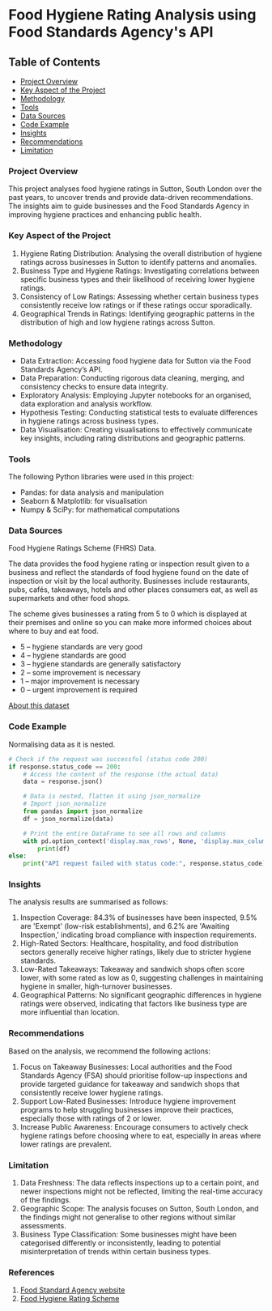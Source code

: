# Food Hygiene Rating Analysis using Food Standards Agency's API


## Table of Contents

- [Project Overview](#project-overview)
- [Key Aspect of the Project](#key-aspect-of-the-project)
- [Methodology](#methodology)
- [Tools](#tools)
- [Data Sources](#data-sources)
- [Code Example](#code-example)
- [Insights](#insights)
- [Recommendations](#recommendations)
- [Limitation](#limitation)


### Project Overview

This project analyses food hygiene ratings in Sutton, South London over the past years, to uncover trends and provide data-driven recommendations. The insights aim to guide businesses and the Food Standards Agency in improving hygiene practices and enhancing public health.


### Key Aspect of the Project

1. Hygiene Rating Distribution: Analysing the overall distribution of hygiene ratings across businesses in Sutton to identify patterns and anomalies.
2. Business Type and Hygiene Ratings: Investigating correlations between specific business types and their likelihood of receiving lower hygiene ratings.
3. Consistency of Low Ratings: Assessing whether certain business types consistently receive low ratings or if these ratings occur sporadically.
4. Geographical Trends in Ratings: Identifying geographic patterns in the distribution of high and low hygiene ratings across Sutton.


### Methodology

- Data Extraction: Accessing food hygiene data for Sutton via the Food Standards Agency’s API.
- Data Preparation: Conducting rigorous data cleaning, merging, and consistency checks to ensure data integrity.
- Exploratory Analysis: Employing Jupyter notebooks for an organised, data exploration and analysis workflow.
- Hypothesis Testing: Conducting statistical tests to evaluate differences in hygiene ratings across business types.
- Data Visualisation: Creating visualisations to effectively communicate key insights, including rating distributions and geographic patterns.


### Tools

The following Python libraries were used in this project:
- Pandas: for data analysis and manipulation
- Seaborn & Matplotlib: for visualisation
- Numpy & SciPy: for mathematical computations


### Data Sources

Food Hygiene Ratings Scheme (FHRS) Data.

The data provides the food hygiene rating or inspection result given to a business and reflect the standards of food hygiene found on the date of inspection or visit by the local authority. Businesses include restaurants, pubs, cafés, takeaways, hotels and other places consumers eat, as well as supermarkets and other food shops.

The scheme gives businesses a rating from 5 to 0 which is displayed at their premises and online so you can make more informed choices about where to buy and eat food.
- 5 – hygiene standards are very good
- 4 – hygiene standards are good
- 3 – hygiene standards are generally satisfactory
- 2 – some improvement is necessary
- 1 – major improvement is necessary
- 0 – urgent improvement is required

[About this dataset](https://data.food.gov.uk/catalog/datasets/38dd8d6a-5ab1-4f50-b753-ab33288e3200)


### Code Example

Normalising data as it is nested.

```python
# Check if the request was successful (status code 200)
if response.status_code == 200:
    # Access the content of the response (the actual data)
    data = response.json()

    # Data is nested, flatten it using json_normalize
    # Import json_normalize
    from pandas import json_normalize  
    df = json_normalize(data)

    # Print the entire DataFrame to see all rows and columns
    with pd.option_context('display.max_rows', None, 'display.max_columns', None):
        print(df)
else:
    print("API request failed with status code:", response.status_code)
```


### Insights

The analysis results are summarised as follows:
1. Inspection Coverage: 84.3% of businesses have been inspected, 9.5% are 'Exempt' (low-risk establishments), and 6.2% are 'Awaiting Inspection,' indicating broad compliance with inspection requirements.
2. High-Rated Sectors: Healthcare, hospitality, and food distribution sectors generally receive higher ratings, likely due to stricter hygiene standards.
3. Low-Rated Takeaways: Takeaway and sandwich shops often score lower, with some rated as low as 0, suggesting challenges in maintaining hygiene in smaller, high-turnover businesses.
4. Geographical Patterns: No significant geographic differences in hygiene ratings were observed, indicating that factors like business type are more influential than location.


### Recommendations

Based on the analysis, we recommend the following actions:
1. Focus on Takeaway Businesses: Local authorities and the Food Standards Agency (FSA) should prioritise follow-up inspections and provide targeted guidance for takeaway and sandwich shops that consistently receive lower hygiene ratings.
2. Support Low-Rated Businesses: Introduce hygiene improvement programs to help struggling businesses improve their practices, especially those with ratings of 2 or lower.
3. Increase Public Awareness: Encourage consumers to actively check hygiene ratings before choosing where to eat, especially in areas where lower ratings are prevalent.


### Limitation
1. Data Freshness: The data reflects inspections up to a certain point, and newer inspections might not be reflected, limiting the real-time accuracy of the findings.
2. Geographic Scope: The analysis focuses on Sutton, South London, and the findings might not generalise to other regions without similar assessments.
3. Business Type Classification: Some businesses might have been categorised differently or inconsistently, leading to potential misinterpretation of trends within certain business types.

### References

1. [Food Standard Agency website](https://www.food.gov.uk/)
2. [Food Hygiene Rating Scheme](https://www.food.gov.uk/safety-hygiene/food-hygiene-rating-scheme)
